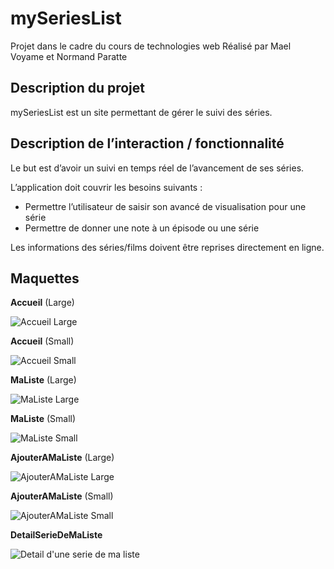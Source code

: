 # mySeriesList 
Projet dans le cadre du cours de technologies web
Réalisé par Mael Voyame et Normand Paratte

## Description du projet
mySeriesList est un site permettant de gérer le suivi des séries.

## Description de l’interaction / fonctionnalité
Le but est d’avoir un suivi en temps réel de l’avancement de ses séries.

L’application doit couvrir les besoins suivants :
- Permettre l’utilisateur de saisir son avancé de visualisation pour une série
- Permettre de donner une note à un épisode ou une série

Les informations des séries/films doivent être reprises directement en ligne.

## Maquettes
**Accueil** (Large)

<img src="./img_readme/accueil_lg.PNG" alt="Accueil Large" >

**Accueil** (Small)

<img src="./img_readme/accueil_sm.PNG" alt="Accueil Small" >

**MaListe** (Large)

<img src="./img_readme/ma_list_lg.PNG" alt="MaListe Large" >

**MaListe** (Small)

<img src="./img_readme/ma_list_sm.PNG" alt="MaListe Small" >

**AjouterAMaListe** (Large)

<img src="./img_readme/add_to_list_lg.PNG" alt="AjouterAMaListe Large" >

**AjouterAMaListe** (Small)

<img src="./img_readme/add_to_list_sm.PNG" alt="AjouterAMaListe Small" >

**DetailSerieDeMaListe**

<img src="./img_readme/detail_lg.PNG" alt="Detail d'une serie de ma liste" >
